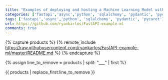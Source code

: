 ```yaml
---
title: "Examples of deploying and hosting a Machine Learning Model with FastAPI"
categories: ['fastapi','async','python', 'sqlalchemy', 'pydantic', 'pycaret']
tags: ['fastapi','async','python', 'sqlalchemy', 'pydantic', 'pycaret']
url: https://github.com/ryankarlos/FastAPI-example-ml
comments: true
---
```


{% capture products %}
{% remote_include https://raw.githubusercontent.com/ryankarlos/FastAPI-example-ml/master/README.md %}
{% endcapture %}


{% assign line_to_remove = products | split: "___" | first %}

{{ products | replace_first:line_to_remove  }}

